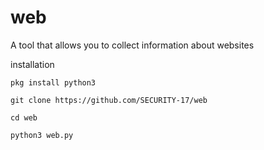 # web
A tool that allows you to collect information about websites 

installation 

`pkg install python3`

`git clone https://github.com/SECURITY-17/web`

`cd web`

`python3 web.py`
